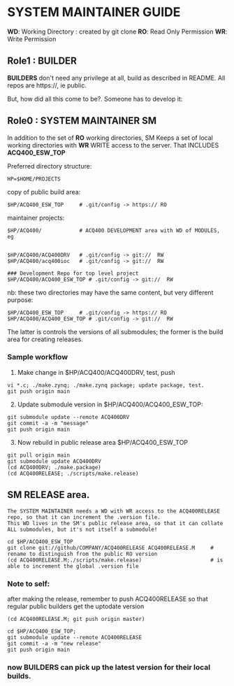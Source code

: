 # SYSTEM MAINTAINER GUIDE

**WD**: Working Directory : created by git clone
**RO**: Read Only Permission
**WR**: Write Permission

## Role1 : BUILDER

**BUILDERS** don't need any privilege at all, build as described in README.
All repos are https://, ie public.

But, how did all this come to be?. Someone has to develop it:

## Role0 : SYSTEM MAINTAINER SM

In addition to the set of **RO** working directories,
SM Keeps a set of local working directories with **WR** WRITE access to the server.
That INCLUDES **ACQ400_ESW_TOP**

Preferred directory structure:

```
HP=$HOME/PROJECTS
```
copy of public build area:
```
$HP/ACQ400_ESW_TOP     # .git/config -> https:// RO
```

maintainer projects:
```
$HP/ACQ400/            # ACQ400 DEVELOPMENT area with WD of MODULES, eg
                              

$HP/ACQ400/ACQ400DRV   # .git/config -> git://  RW
$HP/ACQ400/acq400ioc   # .git/config -> git://  RW

### Development Repo for top level project
$HP/ACQ400/ACQ400_ESW_TOP # .git/config -> git://  RW
```
nb: these two directories may have the same content, but very different purpose:
```
$HP/ACQ400_ESW_TOP     # .git/config -> https:// RO
$HP/ACQ400/ACQ400_ESW_TOP # .git/config -> git://  RW
```
The latter is controls the versions of all submodules; the former is the build area for creating releases.

### Sample workflow

1. Make change in $HP/ACQ400/ACQ400DRV, test, push
```
vi *.c; ./make.zynq; ./make.zynq package; update package, test.
git push origin main
```

2. Update submodule version in $HP/ACQ400/ACQ400_ESW_TOP:
```
git submodule update --remote ACQ400DRV
git commit -a -m "message"
git push origin main
```

3. Now rebuild in public release area $HP/ACQ400_ESW_TOP
```
git pull origin main
git submodule update ACQ400DRV
(cd ACQ400DRV; ./make.package)
(cd ACQ400RELEASE; ./scripts/make.release)
```
## SM RELEASE area.
```
The SYSTEM MAINTAINER needs a WD with WR access to the ACQ400RELEASE repo, so that it can increment the .version file.
This WD lives in the SM's public release area, so that it can collate ALL submodules, but it's not itself a submodule!

cd $HP/ACQ400_ESW_TOP
git clone git://github/COMPANY/ACQ400RELEASE ACQ400RELEASE.M     # rename to distinguish from the public RO version
(cd ACQ400RELEASE.M;./scripts/make.release)                      # is able to increment the global .version file
```
### Note to self:
after making the release, remember to push ACQ400RELEASE so that regular public builders get the uptodate version
```
(cd ACQ400RELEASE.M; git push origin master)

cd $HP/ACQ400_ESW_TOP;
git submodule update --remote ACQ400RELEASE
git commit -a -m "new release"
git push origin main
```
### now BUILDERS can pick up the latest version for their local builds.





